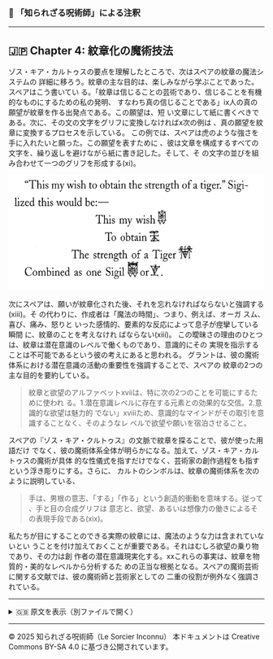 ### 🐌 「知られざる呪術師」による注釈

---

## 🇯🇵 Chapter 4: 紋章化の魔術技法


ゾス・キア・カルトゥスの要点を理解したところで、次はスペアの紋章の魔法システムの
詳細に移ろう。紋章の主な目的は、楽しみながら学ぶことであった。スペアはこう書いてい
る。「紋章は信じることの芸術であり、信じることを有機的なものにするための私の発明、
すなわち真の信じることである」ix人の真の願望が紋章を作る出発点である。この願望は、短
い文章にして紙に書くべきである。次に、その文の文字をグリフに変換しなければx次の例は
、真の願望を紋章に変換するプロセスを示している。
この例では、スペアは虎のような強さを手に入れたいと願った。この願望を表すために
、彼は文章を構成するすべての文字を、繰り返しを避けながら紙に書き記した。そして、そ
の文字の並びを組み合わせて一つのグリフを形成する(xi)。


<div align="center">
 <img src="sigil_zos-kia.png" width="600">
</div>

次にスペアは、願いが紋章化された後、それを忘れなければならないと強調する(xiii)。そ
の代わりに、作成者は「魔法の時間」、つまり、例えば、オーガ スム、喜び、痛み、怒りと
いった感情的、要素的な反応によって息子が痙攣している瞬間 に、紋章のことを考えなけれ
ばならない(xiii)。
この曖昧さの理由のひとつは、紋章は潜在意識のレベルで働くものであり、意識的にその
実現を指示することは不可能であるという彼の考えにあると思われる。
グラントは、彼の魔術体系における潜在意識の活動の重要性を強調することで、スペアの
紋章の2つの主な目的を要約している。

>紋章と欲望のアルファベットxviiは、特に次の2つのことを可能にするために使われ
る。1.潜在意識レベルに存在する元素との効果的な交信。2.意識的な欲望は魅力的
でない」xviiiため、意識的なマインドがその取引を意識することなく、そのようなレ
ベルで欲望や願いを宿泊させること。

スペアの『ゾス・キア・クルトゥス』の文脈で紋章を探ることで、彼が使った用語だけ
でなく、彼の魔術体系全体が明らかになる。加えて、ゾス・キア・カルトゥスの魔術が具体
的な性儀式を指すだけでなく、芸術家の創作過程をも指すという浮き彫りにする。さらに、
カルトのシンボルは、紋章の魔術体系を次のように説明している、

>手は、男根の意志、「する」「作る」という創造的衝動を意味する。従って
、手と目の合成グリフは
意志と、欲望、あるいは想像力の働きによるその表現手段である(xix)。

私たちが目にすることのできる実際の紋章には、魔法のような力は含まれていないとい
うことを付け加えておくことが重要である。それはむしろ欲望の乗り物であり、その力は創
作者の潜在意識現実化する。xxこれらの事実は、紋章を物質的・美的なレベルから分析するた
めの正当な根拠となる。スペアの魔術芸術に関する文献では、彼の魔術師と芸術家としての
二重の役割が例外なく強調されている。

---

<details>
<summary>🇬🇧 原文を表示（別ファイルで開く）</summary>

🔗 [原文を読む 04_sigil_magic_en.md](04_sigil_magic_en.md)

</details>

---

© 2025 知られざる呪術師（Le Sorcier Inconnu）
本ドキュメントは Creative Commons BY-SA 4.0 に基づき公開されています。

